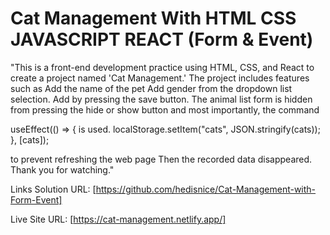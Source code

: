 # Cat Management With HTML CSS JAVASCRIPT REACT (Form & Event)

"This is a front-end development practice using HTML, CSS, and React to create a project named 'Cat Management.' The project includes features such as Add the name of the pet Add gender from the dropdown list selection. Add by pressing the save button. The animal list form is hidden from pressing the hide or show button and most importantly, the command

useEffect(() => { is used.
localStorage.setItem("cats", JSON.stringify(cats));
}, [cats]);

to prevent refreshing the web page Then the recorded data disappeared. Thank you for watching."

Links
Solution URL: [https://github.com/hedisnice/Cat-Management-with-Form-Event]

Live Site URL: [https://cat-management.netlify.app/]
